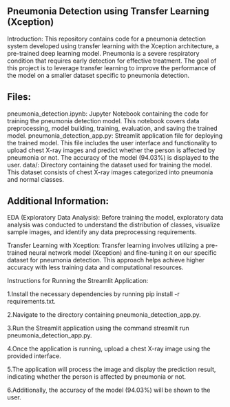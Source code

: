 ## Pneumonia Detection using Transfer Learning (Xception)

Introduction:
This repository contains code for a pneumonia detection system developed using transfer learning with the Xception architecture, a pre-trained deep learning model. Pneumonia is a severe respiratory condition that requires early detection for effective treatment. The goal of this project is to leverage transfer learning to improve the performance of the model on a smaller dataset specific to pneumonia detection.

## Files:

pneumonia_detection.ipynb: Jupyter Notebook containing the code for training the pneumonia detection model. This notebook covers data preprocessing, model building, training, evaluation, and saving the trained model.
pneumonia_detection_app.py: Streamlit application file for deploying the trained model. This file includes the user interface and functionality to upload chest X-ray images and predict whether the person is affected by pneumonia or not. The accuracy of the model (94.03%) is displayed to the user.
data/: Directory containing the dataset used for training the model. This dataset consists of chest X-ray images categorized into pneumonia and normal classes.

## Additional Information:

EDA (Exploratory Data Analysis): Before training the model, exploratory data analysis was conducted to understand the distribution of classes, visualize sample images, and identify any data preprocessing requirements.

Transfer Learning with Xception: Transfer learning involves utilizing a pre-trained neural network model (Xception) and fine-tuning it on our specific dataset for pneumonia detection. This approach helps achieve higher accuracy with less training data and computational resources.

Instructions for Running the Streamlit Application:

1.Install the necessary dependencies by running pip install -r requirements.txt.

2.Navigate to the directory containing pneumonia_detection_app.py.

3.Run the Streamlit application using the command streamlit run pneumonia_detection_app.py.

4.Once the application is running, upload a chest X-ray image using the provided interface.

5.The application will process the image and display the prediction result, indicating whether the person is affected by pneumonia or not.

6.Additionally, the accuracy of the model (94.03%) will be shown to the user.

